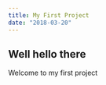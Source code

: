 ```yaml
---
title: My First Project
date: "2018-03-20"
---
```


## Well hello there

Welcome to my first project